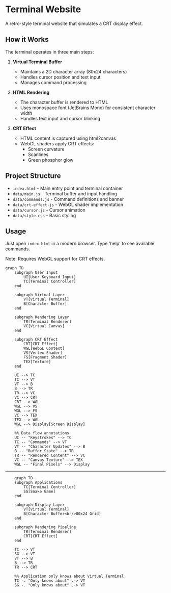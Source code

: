 # Terminal Website

A retro-style terminal website that simulates a CRT display effect.

## How it Works

The terminal operates in three main steps:

1. **Virtual Terminal Buffer**
   - Maintains a 2D character array (80x24 characters)
   - Handles cursor position and text input
   - Manages command processing

2. **HTML Rendering**
   - The character buffer is rendered to HTML
   - Uses monospace font (JetBrains Mono) for consistent character width
   - Handles text input and cursor blinking

3. **CRT Effect**
   - HTML content is captured using html2canvas
   - WebGL shaders apply CRT effects:
     - Screen curvature
     - Scanlines
     - Green phosphor glow

## Project Structure

- `index.html` - Main entry point and terminal container
- `data/main.js` - Terminal buffer and input handling
- `data/commands.js` - Command definitions and banner
- `data/crt-effect.js` - WebGL shader implementation
- `data/cursor.js` - Cursor animation
- `data/style.css` - Basic styling

## Usage

Just open `index.html` in a modern browser. Type 'help' to see available commands.

Note: Requires WebGL support for CRT effects.

```mermaid
graph TD
    subgraph User Input
        UI[User Keyboard Input]
        TC[Terminal Controller]
    end

    subgraph Virtual Layer
        VT[Virtual Terminal]
        B[Character Buffer]
    end

    subgraph Rendering Layer
        TR[Terminal Renderer]
        VC[Virtual Canvas]
    end

    subgraph CRT Effect
        CRT[CRT Effect]
        WGL[WebGL Context]
        VS[Vertex Shader]
        FS[Fragment Shader]
        TEX[Texture]
    end

    UI --> TC
    TC --> VT
    VT --> B
    B --> TR
    TR --> VC
    VC --> CRT
    CRT --> WGL
    WGL --> VS
    WGL --> FS
    VC --> TEX
    TEX --> WGL
    WGL --> Display[Screen Display]

    %% Data flow annotations
    UI -- "Keystrokes" --> TC
    TC -- "Commands" --> VT
    VT -- "Character Updates" --> B
    B -- "Buffer State" --> TR
    TR -- "Rendered Content" --> VC
    VC -- "Canvas Texture" --> TEX
    WGL -- "Final Pixels" --> Display
```
---
```mermaid
    graph TD
    subgraph Applications
        TC[Terminal Controller]
        SG[Snake Game]
    end

    subgraph Display Layer
        VT[Virtual Terminal]
        B[Character Buffer<br/>80x24 Grid]
    end

    subgraph Rendering Pipeline
        TR[Terminal Renderer]
        CRT[CRT Effect]
    end

    TC --> VT
    SG --> VT
    VT --> B
    B --> TR
    TR --> CRT

    %% Application only knows about Virtual Terminal
    TC -. "Only knows about" .-> VT
    SG -. "Only knows about" .-> VT
   ```